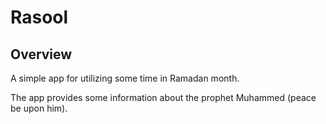 # Rasool

## Overview

A simple app for utilizing some time in Ramadan month. 

The app provides some information about the prophet Muhammed (peace be upon him).
